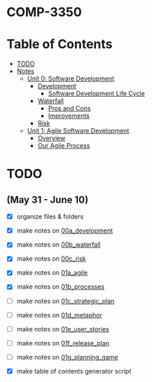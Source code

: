 # COMP-3350
Table of Contents
=================
* [TODO](#TODO)
* [Notes](Notes)
  * [Unit 0: Software Development](Notes/unit_0_software_development.md)
    * [Development](Notes/unit_0_software_development.md#development)
      * [Software Development Life Cycle](Notes/unit_0_software_development.md#software-development-life-cycle)
    * [Waterfall](Notes/unit_0_software_development.md#waterfall)
      * [Pros and Cons](Notes/unit_0_software_development.md#pros-and-cons)
      * [Improvements](Notes/unit_0_software_development.md#improvements)
    * [Risk](Notes/unit_0_software_development.md#risk)
  * [Unit 1: Agile Software Development](Notes/unit_1_agile.md)
    * [Overview](Notes/unit_1_agile.md#overview)
    * [Our Agile Process](Notes/unit_1_agile.md#our-agile-process)

# TODO 
## (May 31 - June 10)
- [x] organize files & folders
- [x] make notes on [00a_development](https://universityofmanitoba.desire2learn.com/d2l/le/content/375299/viewContent/1916589/View)
- [x] make notes on [00b_waterfall](https://universityofmanitoba.desire2learn.com/d2l/le/content/375299/viewContent/1916590/View?ou=375299)
- [x] make notes on [00c_risk](https://universityofmanitoba.desire2learn.com/d2l/le/content/375299/viewContent/1916594/View)
- [x] make notes on [01a_agile](https://universityofmanitoba.desire2learn.com/d2l/le/content/375299/viewContent/1916610/View)
- [x] make notes on [01b_processes](https://universityofmanitoba.desire2learn.com/d2l/le/content/375299/viewContent/1916614/View)
- [ ] make notes on [01c_strategic_plan](https://universityofmanitoba.desire2learn.com/d2l/le/content/375299/viewContent/1916615/View)
- [ ] make notes on [01d_metaphor](https://universityofmanitoba.desire2learn.com/d2l/le/content/375299/viewContent/1916616/View)
- [ ] make notes on [01e_user_stories](https://universityofmanitoba.desire2learn.com/d2l/le/content/375299/viewContent/1916619/View)
- [ ] make notes on [01f_release_plan](https://universityofmanitoba.desire2learn.com/d2l/le/content/375299/viewContent/1916622/View)
- [ ] make notes on [01g_planning_game](https://universityofmanitoba.desire2learn.com/d2l/le/content/375299/viewContent/1916624/View)
- [x] make table of contents generator script

